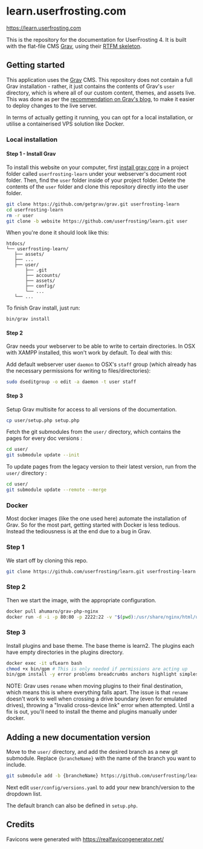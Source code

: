 # learn.userfrosting.com

https://learn.userfrosting.com

This is the repository for the documentation for UserFrosting 4.  It is built with the flat-file CMS [Grav](http://getgrav.org), using their [RTFM skeleton](https://github.com/getgrav/grav-skeleton-rtfm-site#rtfm-skeleton).

## Getting started

This application uses the [Grav](https://learn.getgrav.org/) CMS.  This repository does not contain a full Grav installation - rather, it just contains the contents of Grav's `user` directory, which is where all of our custom content, themes, and assets live.  This was done as per the [recommendation on Grav's blog](https://getgrav.org/blog/developing-with-github-part-2), to make it easier to deploy changes to the live server.

In terms of actually getting it running, you can opt for a local installation, or utilise a containerised VPS solution like Docker.

### Local installation

#### Step 1 - Install Grav

To install this website on your computer, first [install grav core](https://getgrav.org/downloads) in a project folder called `userfrosting-learn` under your webserver's document root folder. Then, find the `user` folder inside of your project folder.  Delete the contents of the `user` folder and clone this repository directly into the user folder.

```bash
git clone https://github.com/getgrav/grav.git userfrosting-learn
cd userfrosting-learn
rm -r user
git clone -b website https://github.com/userfrosting/learn.git user
```

When you're done it should look like this:

```
htdocs/
└── userfrosting-learn/
   ├── assets/
   ├── ...
   ├── user/
       ├── .git
       ├── accounts/
       ├── assets/
       ├── config/
       └── ...
   └── ...
```

To finish Grav install, just run:

```bash
bin/grav install
```

#### Step 2

Grav needs your webserver to be able to write to certain directories.  In OSX with XAMPP installed, this won't work by default.  To deal with this:

Add default webserver user `daemon` to OSX's `staff` group (which already has the necessary permissions for writing to files/directories):

```bash
sudo dseditgroup -o edit -a daemon -t user staff
```

#### Step 3

Setup Grav multisite for access to all versions of the documentation.

```bash
cp user/setup.php setup.php
```

Fetch the git submodules from the `user/` directory, which contains the pages for every doc versions :

```bash
cd user/
git submodule update --init
```

To update pages from the legacy version to their latest version, run from the `user/` directory :

```bash
cd user/
git submodule update --remote --merge
```

### Docker

Most docker images (like the one used here) automate the installation of Grav. So for the most part, getting started with Docker is less tedious. Instead the tediousness is at the end due to a bug in Grav.

### Step 1

We start off by cloning this repo.

```bash
git clone https://github.com/userfrosting/learn.git userfrosting-learn
```

### Step 2

Then we start the image, with the appropriate configuration.

```bash
docker pull ahumaro/grav-php-nginx
docker run -d -i -p 80:80 -p 2222:22 -v "$(pwd):/usr/share/nginx/html/user/" --name ufLearn ahumaro/grav-php-nginx
```

### Step 3

Install plugins and base theme. The base theme is learn2. The plugins each have empty directories in the plugins directory.

```bash
docker exec -it ufLearn bash
chmod +x bin/gpm # This is only needed if permissions are acting up
bin/gpm install -y error problems breadcrumbs anchors highlight simplesearch learn2
```

NOTE: Grav uses `rename` when moving plugins to their final destination, which means this is where everything falls apart. The issue is that `rename` doesn't work to well when crossing a drive boundary (even for emulated drives), throwing a "Invalid cross-device link" error when attempted. Until a fix is out, you'll need to install the theme and plugins manually under docker.

## Adding a new documentation version

Move to the `user/` directory, and add the desired branch as a new git submodule. Replace `{brancheName}` with the name of the branch you want to include.

```bash
git submodule add -b {brancheName} https://github.com/userfrosting/learn.git sites/{brancheName}
```

Next edit `user/config/versions.yaml` to add your new branch/version to the dropdown list.

The default branch can also be defined in `setup.php`.

## Credits

Favicons were generated with https://realfavicongenerator.net/
